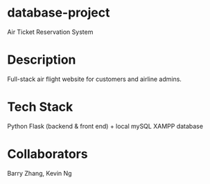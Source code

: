 # database-project
Air Ticket Reservation System 
# Description 
Full-stack air flight website for customers and airline admins. 
# Tech Stack 
Python Flask (backend & front end) + local mySQL XAMPP database
# Collaborators 
Barry Zhang, Kevin Ng 
